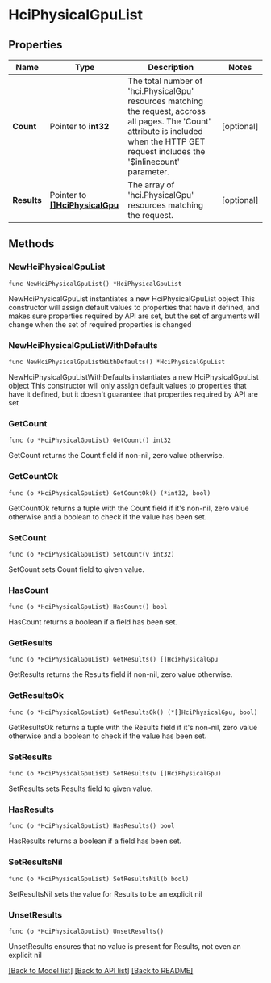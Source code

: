 # HciPhysicalGpuList

## Properties

Name | Type | Description | Notes
------------ | ------------- | ------------- | -------------
**Count** | Pointer to **int32** | The total number of &#39;hci.PhysicalGpu&#39; resources matching the request, accross all pages. The &#39;Count&#39; attribute is included when the HTTP GET request includes the &#39;$inlinecount&#39; parameter. | [optional] 
**Results** | Pointer to [**[]HciPhysicalGpu**](HciPhysicalGpu.md) | The array of &#39;hci.PhysicalGpu&#39; resources matching the request. | [optional] 

## Methods

### NewHciPhysicalGpuList

`func NewHciPhysicalGpuList() *HciPhysicalGpuList`

NewHciPhysicalGpuList instantiates a new HciPhysicalGpuList object
This constructor will assign default values to properties that have it defined,
and makes sure properties required by API are set, but the set of arguments
will change when the set of required properties is changed

### NewHciPhysicalGpuListWithDefaults

`func NewHciPhysicalGpuListWithDefaults() *HciPhysicalGpuList`

NewHciPhysicalGpuListWithDefaults instantiates a new HciPhysicalGpuList object
This constructor will only assign default values to properties that have it defined,
but it doesn't guarantee that properties required by API are set

### GetCount

`func (o *HciPhysicalGpuList) GetCount() int32`

GetCount returns the Count field if non-nil, zero value otherwise.

### GetCountOk

`func (o *HciPhysicalGpuList) GetCountOk() (*int32, bool)`

GetCountOk returns a tuple with the Count field if it's non-nil, zero value otherwise
and a boolean to check if the value has been set.

### SetCount

`func (o *HciPhysicalGpuList) SetCount(v int32)`

SetCount sets Count field to given value.

### HasCount

`func (o *HciPhysicalGpuList) HasCount() bool`

HasCount returns a boolean if a field has been set.

### GetResults

`func (o *HciPhysicalGpuList) GetResults() []HciPhysicalGpu`

GetResults returns the Results field if non-nil, zero value otherwise.

### GetResultsOk

`func (o *HciPhysicalGpuList) GetResultsOk() (*[]HciPhysicalGpu, bool)`

GetResultsOk returns a tuple with the Results field if it's non-nil, zero value otherwise
and a boolean to check if the value has been set.

### SetResults

`func (o *HciPhysicalGpuList) SetResults(v []HciPhysicalGpu)`

SetResults sets Results field to given value.

### HasResults

`func (o *HciPhysicalGpuList) HasResults() bool`

HasResults returns a boolean if a field has been set.

### SetResultsNil

`func (o *HciPhysicalGpuList) SetResultsNil(b bool)`

 SetResultsNil sets the value for Results to be an explicit nil

### UnsetResults
`func (o *HciPhysicalGpuList) UnsetResults()`

UnsetResults ensures that no value is present for Results, not even an explicit nil

[[Back to Model list]](../README.md#documentation-for-models) [[Back to API list]](../README.md#documentation-for-api-endpoints) [[Back to README]](../README.md)


